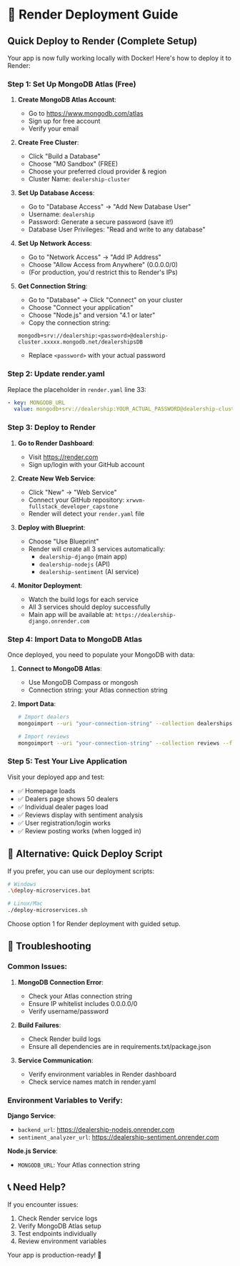 # 🚀 Render Deployment Guide

## Quick Deploy to Render (Complete Setup)

Your app is now fully working locally with Docker! Here's how to deploy it to Render:

### **Step 1: Set Up MongoDB Atlas (Free)**

1. **Create MongoDB Atlas Account**:
   - Go to https://www.mongodb.com/atlas
   - Sign up for free account
   - Verify your email

2. **Create Free Cluster**:
   - Click "Build a Database"
   - Choose "M0 Sandbox" (FREE)
   - Choose your preferred cloud provider & region
   - Cluster Name: `dealership-cluster`

3. **Set Up Database Access**:
   - Go to "Database Access" → "Add New Database User"
   - Username: `dealership`
   - Password: Generate a secure password (save it!)
   - Database User Privileges: "Read and write to any database"

4. **Set Up Network Access**:
   - Go to "Network Access" → "Add IP Address"
   - Choose "Allow Access from Anywhere" (0.0.0.0/0)
   - (For production, you'd restrict this to Render's IPs)

5. **Get Connection String**:
   - Go to "Database" → Click "Connect" on your cluster
   - Choose "Connect your application"
   - Choose "Node.js" and version "4.1 or later"
   - Copy the connection string:
   ```
   mongodb+srv://dealership:<password>@dealership-cluster.xxxxx.mongodb.net/dealershipsDB
   ```
   - Replace `<password>` with your actual password

### **Step 2: Update render.yaml**

Replace the placeholder in `render.yaml` line 33:
```yaml
- key: MONGODB_URL
  value: mongodb+srv://dealership:YOUR_ACTUAL_PASSWORD@dealership-cluster.xxxxx.mongodb.net/dealershipsDB
```

### **Step 3: Deploy to Render**

1. **Go to Render Dashboard**:
   - Visit https://render.com
   - Sign up/login with your GitHub account

2. **Create New Web Service**:
   - Click "New" → "Web Service"
   - Connect your GitHub repository: `xrwvm-fullstack_developer_capstone`
   - Render will detect your `render.yaml` file

3. **Deploy with Blueprint**:
   - Choose "Use Blueprint"
   - Render will create all 3 services automatically:
     - `dealership-django` (main app)
     - `dealership-nodejs` (API)
     - `dealership-sentiment` (AI service)

4. **Monitor Deployment**:
   - Watch the build logs for each service
   - All 3 services should deploy successfully
   - Main app will be available at: `https://dealership-django.onrender.com`

### **Step 4: Import Data to MongoDB Atlas**

Once deployed, you need to populate your MongoDB with data:

1. **Connect to MongoDB Atlas**:
   - Use MongoDB Compass or mongosh
   - Connection string: your Atlas connection string

2. **Import Data**:
   ```bash
   # Import dealers
   mongoimport --uri "your-connection-string" --collection dealerships --file server/database/data/dealerships.json --jsonArray

   # Import reviews  
   mongoimport --uri "your-connection-string" --collection reviews --file server/database/data/reviews.json --jsonArray
   ```

### **Step 5: Test Your Live Application**

Visit your deployed app and test:
- ✅ Homepage loads
- ✅ Dealers page shows 50 dealers
- ✅ Individual dealer pages load
- ✅ Reviews display with sentiment analysis
- ✅ User registration/login works
- ✅ Review posting works (when logged in)

## 🎯 Alternative: Quick Deploy Script

If you prefer, you can use our deployment scripts:

```bash
# Windows
.\deploy-microservices.bat

# Linux/Mac
./deploy-microservices.sh
```

Choose option 1 for Render deployment with guided setup.

## 🔧 Troubleshooting

### Common Issues:

1. **MongoDB Connection Error**:
   - Check your Atlas connection string
   - Ensure IP whitelist includes 0.0.0.0/0
   - Verify username/password

2. **Build Failures**:
   - Check Render build logs
   - Ensure all dependencies are in requirements.txt/package.json

3. **Service Communication**:
   - Verify environment variables in Render dashboard
   - Check service names match in render.yaml

### **Environment Variables to Verify**:

**Django Service**:
- `backend_url`: https://dealership-nodejs.onrender.com
- `sentiment_analyzer_url`: https://dealership-sentiment.onrender.com

**Node.js Service**:
- `MONGODB_URL`: Your Atlas connection string

## 📞 Need Help?

If you encounter issues:
1. Check Render service logs
2. Verify MongoDB Atlas setup
3. Test endpoints individually
4. Review environment variables

Your app is production-ready! 🚀 